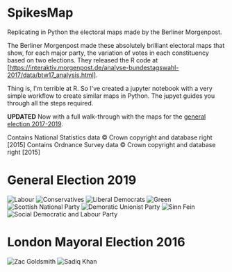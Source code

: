 # SpikesMap
Replicating in Python the electoral maps made by the Berliner Morgenpost.

The Berliner Morgenpost made these absolutely brilliant electoral maps that show, for each major party, the variation of votes in each constituency based on two elections. They released the R code at [https://interaktiv.morgenpost.de/analyse-bundestagswahl-2017/data/btw17_analysis.html].

Thing is, I'm terrible at R. So I've created a jupyter notebook with a very simple workflow to create similar maps in Python. The jupyet  guides you through all the steps required.

**UPDATED** Now with a full walk-through with the maps for the [general election 2017-2019](https://github.com/puntofisso/SpikesMap/blob/master/Spikes%20map%20%5Bunprojected%5D%20-%20GE2019.ipynb).

Contains National Statistics data © Crown copyright and database right [2015]
Contains Ordnance Survey data © Crown copyright and database right [2015]

# General Election 2019
![Labour](https://raw.githubusercontent.com/puntofisso/SpikesMap/master/images/labour.png)
![Conservatives](https://raw.githubusercontent.com/puntofisso/SpikesMap/master/images/conservatives.png)
![Liberal Democrats](https://raw.githubusercontent.com/puntofisso/SpikesMap/master/images/libdems.png)
![Green](https://raw.githubusercontent.com/puntofisso/SpikesMap/master/images/green.png)
![Scottish National Party](https://raw.githubusercontent.com/puntofisso/SpikesMap/master/images/snp.png)
![Demoratic Unionist Party](https://raw.githubusercontent.com/puntofisso/SpikesMap/master/images/dup.png)
![Sinn Fein](https://raw.githubusercontent.com/puntofisso/SpikesMap/master/images/sinnfein.png)
![Social Democratic and Labour Party](https://raw.githubusercontent.com/puntofisso/SpikesMap/master/images/sdlp.png)


# London Mayoral Election 2016
![Zac Goldsmith](https://raw.githubusercontent.com/puntofisso/SpikesMap/master/images/zac.png)
![Sadiq Khan](https://raw.githubusercontent.com/puntofisso/SpikesMap/master/images/sadiq.png)

